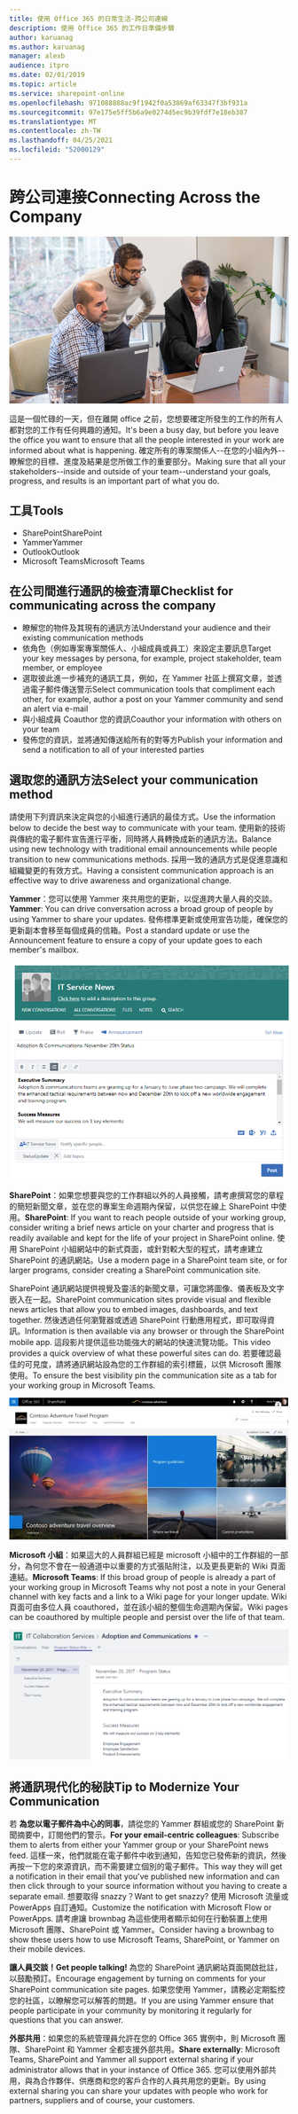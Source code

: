 ```yaml
---
title: 使用 Office 365 的日常生活-跨公司連線
description: 使用 Office 365 的工作日準備步驟
author: karuanag
ms.author: karuanag
manager: alexb
audience: itpro
ms.date: 02/01/2019
ms.topic: article
ms.service: sharepoint-online
ms.openlocfilehash: 971088888ac9f1942f0a53869af63347f3bf931a
ms.sourcegitcommit: 97e175e5ff5b6a9e0274d5ec9b39fdf7e18eb387
ms.translationtype: MT
ms.contentlocale: zh-TW
ms.lasthandoff: 04/25/2021
ms.locfileid: "52000129"
---
```

# <a name="connecting-across-the-company"></a><span data-ttu-id="e8eaf-103">跨公司連接</span><span class="sxs-lookup"><span data-stu-id="e8eaf-103">Connecting Across the Company</span></span>

![連接視覺](media/ditl_crosscompany.png)

<span data-ttu-id="e8eaf-105">這是一個忙碌的一天，但在離開 office 之前，您想要確定所發生的工作的所有人都對您的工作有任何興趣的通知。</span><span class="sxs-lookup"><span data-stu-id="e8eaf-105">It's been a busy day, but before you leave the office you want to ensure that all the people interested in your work are informed about what is happening.</span></span> <span data-ttu-id="e8eaf-106">確定所有的專案關係人--在您的小組內外--瞭解您的目標、進度及結果是您所做工作的重要部分。</span><span class="sxs-lookup"><span data-stu-id="e8eaf-106">Making sure that all your stakeholders--inside and outside of your team--understand your goals, progress, and results is an important part of what you do.</span></span>  

## <a name="tools"></a><span data-ttu-id="e8eaf-107">工具</span><span class="sxs-lookup"><span data-stu-id="e8eaf-107">Tools</span></span>
- <span data-ttu-id="e8eaf-108">SharePoint</span><span class="sxs-lookup"><span data-stu-id="e8eaf-108">SharePoint</span></span>
- <span data-ttu-id="e8eaf-109">Yammer</span><span class="sxs-lookup"><span data-stu-id="e8eaf-109">Yammer</span></span>
- <span data-ttu-id="e8eaf-110">Outlook</span><span class="sxs-lookup"><span data-stu-id="e8eaf-110">Outlook</span></span>
- <span data-ttu-id="e8eaf-111">Microsoft Teams</span><span class="sxs-lookup"><span data-stu-id="e8eaf-111">Microsoft Teams</span></span> 

## <a name="checklist-for-communicating-across-the-company"></a><span data-ttu-id="e8eaf-112">在公司間進行通訊的檢查清單</span><span class="sxs-lookup"><span data-stu-id="e8eaf-112">Checklist for communicating across the company</span></span>
- <span data-ttu-id="e8eaf-113">瞭解您的物件及其現有的通訊方法</span><span class="sxs-lookup"><span data-stu-id="e8eaf-113">Understand your audience and their existing communication methods</span></span>
- <span data-ttu-id="e8eaf-114">依角色（例如專案專案關係人、小組成員或員工）來設定主要訊息</span><span class="sxs-lookup"><span data-stu-id="e8eaf-114">Target your key messages by persona, for example, project stakeholder, team member, or employee</span></span>
- <span data-ttu-id="e8eaf-115">選取彼此進一步補充的通訊工具，例如，在 Yammer 社區上撰寫文章，並透過電子郵件傳送警示</span><span class="sxs-lookup"><span data-stu-id="e8eaf-115">Select communication tools that compliment each other, for example, author a post on your Yammer community and send an alert via e-mail</span></span> 
- <span data-ttu-id="e8eaf-116">與小組成員 Coauthor 您的資訊</span><span class="sxs-lookup"><span data-stu-id="e8eaf-116">Coauthor your information with others on your team</span></span>
- <span data-ttu-id="e8eaf-117">發佈您的資訊，並將通知傳送給所有的對等方</span><span class="sxs-lookup"><span data-stu-id="e8eaf-117">Publish your information and send a notification to all of your interested parties</span></span> 
 
## <a name="select-your-communication-method"></a><span data-ttu-id="e8eaf-118">選取您的通訊方法</span><span class="sxs-lookup"><span data-stu-id="e8eaf-118">Select your communication method</span></span>
<span data-ttu-id="e8eaf-119">請使用下列資訊來決定與您的小組進行通訊的最佳方式。</span><span class="sxs-lookup"><span data-stu-id="e8eaf-119">Use the information below to decide the best way to communicate with your team.</span></span> <span data-ttu-id="e8eaf-120">使用新的技術與傳統的電子郵件宣告進行平衡，同時將人員轉換成新的通訊方法。</span><span class="sxs-lookup"><span data-stu-id="e8eaf-120">Balance using new technology with traditional email announcements while people transition to new communications methods.</span></span> <span data-ttu-id="e8eaf-121">採用一致的通訊方式是促進意識和組織變更的有效方式。</span><span class="sxs-lookup"><span data-stu-id="e8eaf-121">Having a consistent communication approach is an effective way to drive awareness and organizational change.</span></span> 

<span data-ttu-id="e8eaf-122">**Yammer**：您可以使用 Yammer 來共用您的更新，以促進跨大量人員的交談。</span><span class="sxs-lookup"><span data-stu-id="e8eaf-122">**Yammer**: You can drive conversation across a broad group of people by using Yammer to share your updates.</span></span> <span data-ttu-id="e8eaf-123">發佈標準更新或使用宣告功能，確保您的更新副本會移至每個成員的信箱。</span><span class="sxs-lookup"><span data-stu-id="e8eaf-123">Post a standard update or use the Announcement feature to ensure a copy of your update goes to each member's mailbox.</span></span> 

![社交媒體文章](media/ditl_IT-Service-News.png)

<span data-ttu-id="e8eaf-125">**SharePoint**：如果您想要與您的工作群組以外的人員接觸，請考慮撰寫您的章程的簡短新聞文章，並在您的專案生命週期內保留，以供您在線上 SharePoint 中使用。</span><span class="sxs-lookup"><span data-stu-id="e8eaf-125">**SharePoint**: If you want to reach people outside of your  working group, consider writing a brief news article on your charter and progress that is readily available and kept for the life of your project in SharePoint online.</span></span> <span data-ttu-id="e8eaf-126">使用 SharePoint 小組網站中的新式頁面，或針對較大型的程式，請考慮建立 SharePoint 的通訊網站。</span><span class="sxs-lookup"><span data-stu-id="e8eaf-126">Use a modern page in a SharePoint team site, or for larger programs, consider creating a SharePoint communication site.</span></span> 

<span data-ttu-id="e8eaf-127">SharePoint 通訊網站提供視覺及靈活的新聞文章，可讓您將圖像、儀表板及文字嵌入在一起。</span><span class="sxs-lookup"><span data-stu-id="e8eaf-127">SharePoint communication sites provide visual and flexible news articles that allow you to embed images, dashboards, and text together.</span></span> <span data-ttu-id="e8eaf-128">然後透過任何瀏覽器或透過 SharePoint 行動應用程式，即可取得資訊。</span><span class="sxs-lookup"><span data-stu-id="e8eaf-128">Information is then available via any browser or through the SharePoint mobile app.</span></span> <span data-ttu-id="e8eaf-129">這段影片提供這些功能強大的網站的快速流覽功能。</span><span class="sxs-lookup"><span data-stu-id="e8eaf-129">This video provides a quick overview of what these powerful sites can do.</span></span> <span data-ttu-id="e8eaf-130">若要確認最佳的可見度，請將通訊網站設為您的工作群組的索引標籤，以供 Microsoft 團隊使用。</span><span class="sxs-lookup"><span data-stu-id="e8eaf-130">To ensure the best visibility pin the communication site as a tab for your working group in Microsoft Teams.</span></span>

![SharePoint online 中的通訊網站範例](media/ditl_Comm-Site.png)

<span data-ttu-id="e8eaf-132">**Microsoft 小組**：如果這大的人員群組已經是 microsoft 小組中的工作群組的一部分，為何您不會在一般通道中以重要的方式張貼附注，以及更長更新的 Wiki 頁面連結。</span><span class="sxs-lookup"><span data-stu-id="e8eaf-132">**Microsoft Teams**:  If this broad group of people is already a part of your working group in Microsoft Teams why not post a note in your General channel with key facts and a link to a Wiki page for your longer update.</span></span>  <span data-ttu-id="e8eaf-133">Wiki 頁面可由多位人員 coauthored，並在該小組的整個生命週期內保留。</span><span class="sxs-lookup"><span data-stu-id="e8eaf-133">Wiki pages can be coauthored by multiple people and persist over the life of that team.</span></span> 

![Microsoft 小組中 Wiki 頁面的螢幕擷取畫面](media/ditl_Teams-Wiki.png)

## <a name="tip-to-modernize-your-communication"></a><span data-ttu-id="e8eaf-135">將通訊現代化的秘訣</span><span class="sxs-lookup"><span data-stu-id="e8eaf-135">Tip to Modernize Your Communication</span></span>

<span data-ttu-id="e8eaf-136">若 **為您以電子郵件為中心的同事**，請從您的 Yammer 群組或您的 SharePoint 新聞摘要中，訂閱他們的警示。</span><span class="sxs-lookup"><span data-stu-id="e8eaf-136">**For your email-centric colleagues**: Subscribe them to alerts from either your Yammer group or your SharePoint news feed.</span></span>  <span data-ttu-id="e8eaf-137">這樣一來，他們就能在電子郵件中收到通知，告知您已發佈新的資訊，然後再按一下您的來源資訊，而不需要建立個別的電子郵件。</span><span class="sxs-lookup"><span data-stu-id="e8eaf-137">This way they will get a notification in their email that you've published new information and can then click through to your source information without you having to create a separate email.</span></span>  <span data-ttu-id="e8eaf-138">想要取得 snazzy？</span><span class="sxs-lookup"><span data-stu-id="e8eaf-138">Want to get snazzy?</span></span>  <span data-ttu-id="e8eaf-139">使用 Microsoft 流量或 PowerApps 自訂通知。</span><span class="sxs-lookup"><span data-stu-id="e8eaf-139">Customize the notification with Microsoft Flow or PowerApps.</span></span> <span data-ttu-id="e8eaf-140">請考慮讓 brownbag 為這些使用者顯示如何在行動裝置上使用 Microsoft 團隊、SharePoint 或 Yammer。</span><span class="sxs-lookup"><span data-stu-id="e8eaf-140">Consider having a brownbag to show these users how to use Microsoft Teams, SharePoint, or Yammer on their mobile devices.</span></span> 

<span data-ttu-id="e8eaf-141">**讓人員交談！**</span><span class="sxs-lookup"><span data-stu-id="e8eaf-141">**Get people talking!**</span></span> <span data-ttu-id="e8eaf-142">為您的 SharePoint 通訊網站頁面開啟批註，以鼓勵預訂。</span><span class="sxs-lookup"><span data-stu-id="e8eaf-142">Encourage engagement by turning on comments for your SharePoint communication site pages.</span></span>  <span data-ttu-id="e8eaf-143">如果您使用 Yammer，請務必定期監控您的社區，以瞭解您可以解答的問題。</span><span class="sxs-lookup"><span data-stu-id="e8eaf-143">If you are using Yammer ensure that people participate in your community by monitoring it regularly for questions that you can answer.</span></span> 

<span data-ttu-id="e8eaf-144">**外部共用**：如果您的系統管理員允許在您的 Office 365 實例中，則 Microsoft 團隊、SharePoint 和 Yammer 全都支援外部共用。</span><span class="sxs-lookup"><span data-stu-id="e8eaf-144">**Share externally**:  Microsoft Teams, SharePoint and Yammer all support external sharing if your administrator allows that in your instance of Office 365.</span></span>  <span data-ttu-id="e8eaf-145">您可以使用外部共用，與為合作夥伴、供應商和您的客戶合作的人員共用您的更新。</span><span class="sxs-lookup"><span data-stu-id="e8eaf-145">By using external sharing you can share your updates with people who work for partners, suppliers and of course, your customers.</span></span>
